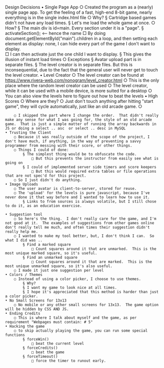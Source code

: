 Design Decisions
	• Single Page App
		○ Created the program as a (nearly) single page app.  To get the feeling of a fast, high-end 8-bit game, nearly everything is in the single index.html file
		○ Why?
			§ Cartridge based games didn't not have any load times.
			§ Let's me load the whole game at once.
		○ How?
			§ The main div is id=main.  Every section under it is a "page".
			§ activateSection(); <-- hence the name
				□ By doing document.getElementById("main").children in a loop, and then setting each element as display: none, I can hide every part of the game I don't want to display.  
				□ I can then activate just the one child I want to display. 
			§ This gives the illusion of instant load times
		○  Exceptions
			§ Avatar upload part is in separate files.
			§ The level creator is in separate files.  But this is inconsequential, due to the fact that the general user will never get to touch the level creator.
	• Level Creator
		○ The level creator can be found at https://www.rivera-web.com/nonogram/level_creator.html
		○ This is the only place where the random level creator can be used
		○ The level creator, while it can be used with a mobile device, is more suited for a desktop
		○ You can also view the levels here to figure out how to beat the levels
	• High Scores
		○ Where are they?
		○ Just don't touch anything after hitting "start game", they will cycle automatically, just like an old arcade game.
		○ 	
			
		○ I skipped the part where I change the order.  That didn't really make any sense for what I was going for, the style of an old arcade game.  That is just a simple matter of running the array backwards in JS or doing a select .. asc  or select .. desc in MySQL
	• Trusting the Client
		○ Because it was really outside of the scope of the project, I don't have much, if anything, in the way of preventing a savvy programmer from messing with their score, or other things.  
		○ Things I could of done:
			§ The simplest thing would be to obfuscate the code.  
				□ But this prevents the instructor from easily see what is going on
			§ I could of implemented server side timers and score keepers
				□ But this would required extra tables or file operations that are not spec'd for this project.
		○ So I just didn't do anything.
	• Image Uploads
		○ The user avatar is client-to-server, stored for reuse.
		○ The 'upload' for the levels is pure javascript, because I've never done it that way before and I wanted to learn how to use it.
			§ Links to from sources is always volatile, but I still chose to do it, as an education exercise.
		
	• Suggestion tool
		○ So here's the thing.  I don't really care for the game, and I'm not good at it.  The examples of suggestions from other games online don't really tell me much, and often times their suggestion didn't really help me.  
		○ I wanted to make my tool better, but, I don't think I can.  So what I did was ..
			§ Find a marked square
				□ Count squares around it that are unmarked.  This is the most unique marked square, so it's useful.
			§ Find an unmarked square
				□ Count squares around it that are marked.  This is the most unique unmarked square, so it's also useful.
		○ I made it just one suggestion per level
	• Colors / Themes
		○ Instead of using a color picker, I choose to use themes.  
			§ Why?
			§ I want my game to look nice at all times.
			§ I hope it's appreciated that this method is harder than just a color picker.
	• No Small Screens for 13x13
		○ No mobile or any other small screens for 13x13.  The game option will be hidden by CSS AND JS.
	• Ending Credits
		○ This is where I talk about myself and the game, as per requirement "Webpages must contain: # 5"
	• Hacking the game
		○ to skip actually playing the game, you can run some special functions
			§ forceWin()
				□ beat the current level
			§ forceCredits()
				□ beat the game
			§ forceTimeout()
				□ force the timer to runout early.
	
